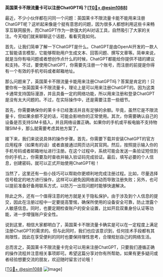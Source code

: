 **英国莱卡不限流量卡可以注册ChatGPT吗？[[TG💪+ @esim1088](https://t.me/s/esim1088)]**

最近，不少小伙伴都在问同一个问题：英国莱卡不限流量卡能不能用来注册ChatGPT呢？这听起来像是个挺有意思的问题，因为很多人都想利用这些卡来畅享互联网服务，而ChatGPT作为一款强大的AI对话工具，自然吸引了大家的关注。今天咱们就来聊聊这个话题，看看究竟如何。

首先，让我们简单了解一下ChatGPT是什么。ChatGPT是由OpenAI开发的一款人工智能语言模型，它能够帮助用户生成文本、回答问题、撰写文章等。简单来说，就是当你有啥问题或者想创作点什么的时候，ChatGPT都能给你提供不错的建议和支持。不过，要使用ChatGPT，你需要先注册一个账号，而注册的前提是你得有一个有效的手机号码或者邮箱地址。

那么问题来了，英国莱卡不限流量卡能用来注册ChatGPT吗？答案是肯定的！只要你有一张英国莱卡不限流量卡，理论上是可以用来注册ChatGPT的。因为这类卡通常支持国际漫游，并且具备一定的网络功能，所以用来注册和登录ChatGPT是没有太大问题的。不过，在实际操作中，还是需要注意一些细节。

首先，你需要确保你的莱卡卡已经激活并且有足够的余额。毕竟，虽然它是不限流量卡，但如果余额不足的话，可能会影响你的正常使用。其次，你需要确认自己的设备是否支持SIM卡插入，并且网络设置正确。如果你的手机或平板电脑不支持物理SIM卡，那么就需要考虑其他方案了。

接下来，我们来说说具体的操作步骤。首先，你需要下载并安装ChatGPT的官方应用程序（如果有的话）或者直接通过网页访问其官网。然后，按照提示输入你的手机号码或者邮箱地址进行注册。在这个过程中，系统可能会发送一条验证短信到你的手机上，你需要及时查收并输入验证码完成验证。最后，填写必要的个人信息，创建密码，就可以正式开始使用ChatGPT啦！

当然了，这里还有一些小技巧可以帮助你更顺利地完成注册过程。比如，尽量选择信号稳定的地方进行操作，这样可以避免因网络波动而导致注册失败；另外，也可以提前准备好备用联系方式，以防万一出现问题时能够快速解决。

除此之外，还有一个值得注意的地方就是关于隐私保护。由于涉及到个人信息的提交，因此在注册过程中一定要提高警惕，确保所使用的设备安全可靠，防止泄露个人敏感信息。同时，也要定期检查账户的安全设置，比如开启双重身份认证等功能，进一步增强账户安全性。

说到这里，相信大家都明白了，英国莱卡不限流量卡确实是可以在一定程度上满足注册ChatGPT的需求的。但与此同时，我们也应该意识到，任何技术手段都有其局限性，因此在享受便利的同时也要保持理性思考，合理规划自己的网络生活。

总而言之，英国莱卡不限流量卡完全可以用来注册ChatGPT，只要我们遵循正确的操作流程并注意相关事项即可。希望这篇分享对你有所帮助，如果有更多疑问或者经验想要交流的朋友，欢迎随时留言讨论哦！

[[TG💪+ @esim1088](https://t.me/s/esim1088) ![Image](https://i.postimg.cc/4NQfJmqS/Snipaste-2025-05-13-00-14-12.png)]